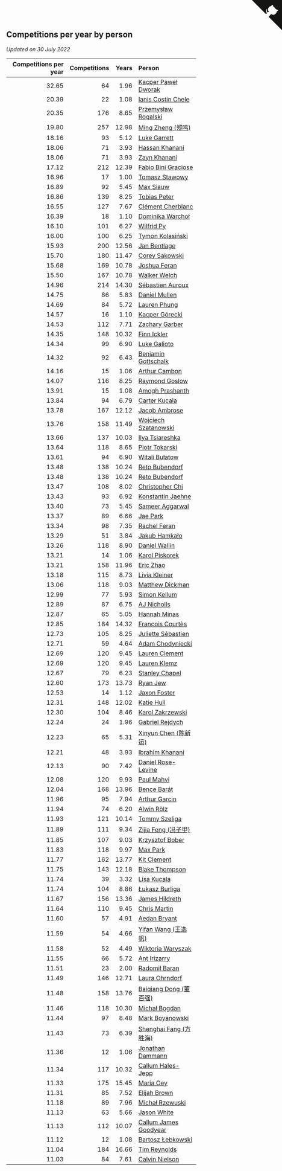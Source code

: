 ## Competitions per year by person

*Updated on 30 July 2022*

| Competitions per year | Competitions | Years | Person |
| ---: | ---: | ---: | :--- |
| 32.65 | 64 | 1.96 | [Kacper Paweł Dworak](https://www.worldcubeassociation.org/persons/2020DWOR01) |
| 20.39 | 22 | 1.08 | [Ianis Costin Chele](https://www.worldcubeassociation.org/persons/2021CHEL01) |
| 20.35 | 176 | 8.65 | [Przemysław Rogalski](https://www.worldcubeassociation.org/persons/2013ROGA02) |
| 19.80 | 257 | 12.98 | [Ming Zheng (郑鸣)](https://www.worldcubeassociation.org/persons/2009ZHEN11) |
| 18.16 | 93 | 5.12 | [Luke Garrett](https://www.worldcubeassociation.org/persons/2017GARR05) |
| 18.06 | 71 | 3.93 | [Hassan Khanani](https://www.worldcubeassociation.org/persons/2018KHAN26) |
| 18.06 | 71 | 3.93 | [Zayn Khanani](https://www.worldcubeassociation.org/persons/2018KHAN28) |
| 17.12 | 212 | 12.39 | [Fabio Bini Graciose](https://www.worldcubeassociation.org/persons/2010GRAC02) |
| 16.96 | 17 | 1.00 | [Tomasz Stawowy](https://www.worldcubeassociation.org/persons/2021STAW01) |
| 16.89 | 92 | 5.45 | [Max Siauw](https://www.worldcubeassociation.org/persons/2017SIAU02) |
| 16.86 | 139 | 8.25 | [Tobias Peter](https://www.worldcubeassociation.org/persons/2014PETE03) |
| 16.55 | 127 | 7.67 | [Clément Cherblanc](https://www.worldcubeassociation.org/persons/2014CHER05) |
| 16.39 | 18 | 1.10 | [Dominika Warchoł](https://www.worldcubeassociation.org/persons/2021WARC01) |
| 16.10 | 101 | 6.27 | [Wilfrid Py](https://www.worldcubeassociation.org/persons/2016PYWI01) |
| 16.00 | 100 | 6.25 | [Tymon Kolasiński](https://www.worldcubeassociation.org/persons/2016KOLA02) |
| 15.93 | 200 | 12.56 | [Jan Bentlage](https://www.worldcubeassociation.org/persons/2010BENT01) |
| 15.70 | 180 | 11.47 | [Corey Sakowski](https://www.worldcubeassociation.org/persons/2011SAKO01) |
| 15.68 | 169 | 10.78 | [Joshua Feran](https://www.worldcubeassociation.org/persons/2011FERA01) |
| 15.50 | 167 | 10.78 | [Walker Welch](https://www.worldcubeassociation.org/persons/2011WELC01) |
| 14.96 | 214 | 14.30 | [Sébastien Auroux](https://www.worldcubeassociation.org/persons/2008AURO01) |
| 14.75 | 86 | 5.83 | [Daniel Mullen](https://www.worldcubeassociation.org/persons/2016MULL04) |
| 14.69 | 84 | 5.72 | [Lauren Phung](https://www.worldcubeassociation.org/persons/2016PHUN02) |
| 14.57 | 16 | 1.10 | [Kacper Górecki](https://www.worldcubeassociation.org/persons/2021GORE01) |
| 14.53 | 112 | 7.71 | [Zachary Garber](https://www.worldcubeassociation.org/persons/2014GARB01) |
| 14.35 | 148 | 10.32 | [Finn Ickler](https://www.worldcubeassociation.org/persons/2012ICKL01) |
| 14.34 | 99 | 6.90 | [Luke Galioto](https://www.worldcubeassociation.org/persons/2015GALI02) |
| 14.32 | 92 | 6.43 | [Benjamin Gottschalk](https://www.worldcubeassociation.org/persons/2016GOTT01) |
| 14.16 | 15 | 1.06 | [Arthur Cambon](https://www.worldcubeassociation.org/persons/2021CAMB01) |
| 14.07 | 116 | 8.25 | [Raymond Goslow](https://www.worldcubeassociation.org/persons/2014GOSL01) |
| 13.91 | 15 | 1.08 | [Amogh Prashanth](https://www.worldcubeassociation.org/persons/2021PRAS01) |
| 13.84 | 94 | 6.79 | [Carter Kucala](https://www.worldcubeassociation.org/persons/2015KUCA01) |
| 13.78 | 167 | 12.12 | [Jacob Ambrose](https://www.worldcubeassociation.org/persons/2010AMBR01) |
| 13.76 | 158 | 11.49 | [Wojciech Szatanowski](https://www.worldcubeassociation.org/persons/2011SZAT01) |
| 13.66 | 137 | 10.03 | [Ilya Tsiareshka](https://www.worldcubeassociation.org/persons/2012TERE01) |
| 13.64 | 118 | 8.65 | [Piotr Tokarski](https://www.worldcubeassociation.org/persons/2013TOKA01) |
| 13.61 | 94 | 6.90 | [Witali Bułatow](https://www.worldcubeassociation.org/persons/2015BUAT01) |
| 13.48 | 138 | 10.24 | [Reto Bubendorf](https://www.worldcubeassociation.org/persons/2012BUBE01) |
| 13.48 | 138 | 10.24 | [Reto Bubendorf](https://www.worldcubeassociation.org/persons/2012BUBE01) |
| 13.47 | 108 | 8.02 | [Christopher Chi](https://www.worldcubeassociation.org/persons/2014CHIC01) |
| 13.43 | 93 | 6.92 | [Konstantin Jaehne](https://www.worldcubeassociation.org/persons/2015JAEH01) |
| 13.40 | 73 | 5.45 | [Sameer Aggarwal](https://www.worldcubeassociation.org/persons/2017AGGA01) |
| 13.37 | 89 | 6.66 | [Jae Park](https://www.worldcubeassociation.org/persons/2015PARK24) |
| 13.34 | 98 | 7.35 | [Rachel Feran](https://www.worldcubeassociation.org/persons/2015FERA01) |
| 13.29 | 51 | 3.84 | [Jakub Hamkało](https://www.worldcubeassociation.org/persons/2018HAMK01) |
| 13.26 | 118 | 8.90 | [Daniel Wallin](https://www.worldcubeassociation.org/persons/2013WALL03) |
| 13.21 | 14 | 1.06 | [Karol Piskorek](https://www.worldcubeassociation.org/persons/2021PISK01) |
| 13.21 | 158 | 11.96 | [Eric Zhao](https://www.worldcubeassociation.org/persons/2010ZHAO19) |
| 13.18 | 115 | 8.73 | [Livia Kleiner](https://www.worldcubeassociation.org/persons/2013KLEI03) |
| 13.06 | 118 | 9.03 | [Matthew Dickman](https://www.worldcubeassociation.org/persons/2013DICK01) |
| 12.99 | 77 | 5.93 | [Simon Kellum](https://www.worldcubeassociation.org/persons/2016KELL12) |
| 12.89 | 87 | 6.75 | [AJ Nicholls](https://www.worldcubeassociation.org/persons/2015NICH04) |
| 12.87 | 65 | 5.05 | [Hannah Minas](https://www.worldcubeassociation.org/persons/2017MINA04) |
| 12.85 | 184 | 14.32 | [François Courtès](https://www.worldcubeassociation.org/persons/2008COUR01) |
| 12.73 | 105 | 8.25 | [Juliette Sébastien](https://www.worldcubeassociation.org/persons/2014SEBA01) |
| 12.71 | 59 | 4.64 | [Adam Chodyniecki](https://www.worldcubeassociation.org/persons/2017CHOD02) |
| 12.69 | 120 | 9.45 | [Lauren Clement](https://www.worldcubeassociation.org/persons/2013KLEM01) |
| 12.69 | 120 | 9.45 | [Lauren Klemz](https://www.worldcubeassociation.org/persons/2013KLEM01) |
| 12.67 | 79 | 6.23 | [Stanley Chapel](https://www.worldcubeassociation.org/persons/2016CHAP04) |
| 12.60 | 173 | 13.73 | [Ryan Jew](https://www.worldcubeassociation.org/persons/2008JEWR01) |
| 12.53 | 14 | 1.12 | [Jaxon Foster](https://www.worldcubeassociation.org/persons/2021FOST01) |
| 12.31 | 148 | 12.02 | [Katie Hull](https://www.worldcubeassociation.org/persons/2010HULL01) |
| 12.30 | 104 | 8.46 | [Karol Zakrzewski](https://www.worldcubeassociation.org/persons/2014ZAKR01) |
| 12.24 | 24 | 1.96 | [Gabriel Rejdych](https://www.worldcubeassociation.org/persons/2020REJD01) |
| 12.23 | 65 | 5.31 | [Xinyun Chen (陈新运)](https://www.worldcubeassociation.org/persons/2017CHEN36) |
| 12.21 | 48 | 3.93 | [Ibrahim Khanani](https://www.worldcubeassociation.org/persons/2018KHAN27) |
| 12.13 | 90 | 7.42 | [Daniel Rose-Levine](https://www.worldcubeassociation.org/persons/2015ROSE01) |
| 12.08 | 120 | 9.93 | [Paul Mahvi](https://www.worldcubeassociation.org/persons/2012MAHV01) |
| 12.04 | 168 | 13.96 | [Bence Barát](https://www.worldcubeassociation.org/persons/2008BARA01) |
| 11.96 | 95 | 7.94 | [Arthur Garcin](https://www.worldcubeassociation.org/persons/2014GARC27) |
| 11.94 | 74 | 6.20 | [Alwin Rölz](https://www.worldcubeassociation.org/persons/2016ROLZ01) |
| 11.93 | 121 | 10.14 | [Tommy Szeliga](https://www.worldcubeassociation.org/persons/2012SZEL01) |
| 11.89 | 111 | 9.34 | [Zijia Feng (冯子甲)](https://www.worldcubeassociation.org/persons/2013FENG02) |
| 11.85 | 107 | 9.03 | [Krzysztof Bober](https://www.worldcubeassociation.org/persons/2013BOBE01) |
| 11.83 | 118 | 9.97 | [Max Park](https://www.worldcubeassociation.org/persons/2012PARK03) |
| 11.77 | 162 | 13.77 | [Kit Clement](https://www.worldcubeassociation.org/persons/2008CLEM01) |
| 11.75 | 143 | 12.18 | [Blake Thompson](https://www.worldcubeassociation.org/persons/2010THOM03) |
| 11.74 | 39 | 3.32 | [Lisa Kucala](https://www.worldcubeassociation.org/persons/2019KUCA01) |
| 11.74 | 104 | 8.86 | [Łukasz Burliga](https://www.worldcubeassociation.org/persons/2013BURL01) |
| 11.67 | 156 | 13.36 | [James Hildreth](https://www.worldcubeassociation.org/persons/2009HILD01) |
| 11.64 | 110 | 9.45 | [Chris Martin](https://www.worldcubeassociation.org/persons/2013MART03) |
| 11.60 | 57 | 4.91 | [Aedan Bryant](https://www.worldcubeassociation.org/persons/2017BRYA06) |
| 11.59 | 54 | 4.66 | [Yifan Wang (王逸帆)](https://www.worldcubeassociation.org/persons/2017WANY29) |
| 11.58 | 52 | 4.49 | [Wiktoria Waryszak](https://www.worldcubeassociation.org/persons/2018WARY01) |
| 11.55 | 66 | 5.72 | [Ant Irizarry](https://www.worldcubeassociation.org/persons/2016IRIZ02) |
| 11.51 | 23 | 2.00 | [Radomił Baran](https://www.worldcubeassociation.org/persons/2020BARA02) |
| 11.49 | 146 | 12.71 | [Laura Ohrndorf](https://www.worldcubeassociation.org/persons/2009OHRN01) |
| 11.48 | 158 | 13.76 | [Baiqiang Dong (董百强)](https://www.worldcubeassociation.org/persons/2008DONG06) |
| 11.46 | 118 | 10.30 | [Michał Bogdan](https://www.worldcubeassociation.org/persons/2012BOGD01) |
| 11.44 | 97 | 8.48 | [Mark Boyanowski](https://www.worldcubeassociation.org/persons/2014BOYA01) |
| 11.43 | 73 | 6.39 | [Shenghai Fang (方胜海)](https://www.worldcubeassociation.org/persons/2016FANG01) |
| 11.36 | 12 | 1.06 | [Jonathan Dammann](https://www.worldcubeassociation.org/persons/2021DAMM01) |
| 11.34 | 117 | 10.32 | [Callum Hales-Jepp](https://www.worldcubeassociation.org/persons/2012HALE01) |
| 11.33 | 175 | 15.45 | [Maria Oey](https://www.worldcubeassociation.org/persons/2007OEYM01) |
| 11.31 | 85 | 7.52 | [Elijah Brown](https://www.worldcubeassociation.org/persons/2015BROW03) |
| 11.18 | 89 | 7.96 | [Michał Rzewuski](https://www.worldcubeassociation.org/persons/2014RZEW01) |
| 11.13 | 63 | 5.66 | [Jason White](https://www.worldcubeassociation.org/persons/2016WHIT16) |
| 11.13 | 112 | 10.07 | [Callum James Goodyear](https://www.worldcubeassociation.org/persons/2012GOOD02) |
| 11.12 | 12 | 1.08 | [Bartosz Łebkowski](https://www.worldcubeassociation.org/persons/2021LEBK01) |
| 11.04 | 184 | 16.66 | [Tim Reynolds](https://www.worldcubeassociation.org/persons/2005REYN01) |
| 11.03 | 84 | 7.61 | [Calvin Nielson](https://www.worldcubeassociation.org/persons/2014NIEL03) |


<a href="https://github.com/jonatanklosko/wca_statistics" class="github-corner" aria-label="View source on Github"><svg width="80" height="80" viewBox="0 0 250 250" style="fill:#151513; color:#fff; position: absolute; top: 0; border: 0; right: 0;" aria-hidden="true"><path d="M0,0 L115,115 L130,115 L142,142 L250,250 L250,0 Z"></path><path d="M128.3,109.0 C113.8,99.7 119.0,89.6 119.0,89.6 C122.0,82.7 120.5,78.6 120.5,78.6 C119.2,72.0 123.4,76.3 123.4,76.3 C127.3,80.9 125.5,87.3 125.5,87.3 C122.9,97.6 130.6,101.9 134.4,103.2" fill="currentColor" style="transform-origin: 130px 106px;" class="octo-arm"></path><path d="M115.0,115.0 C114.9,115.1 118.7,116.5 119.8,115.4 L133.7,101.6 C136.9,99.2 139.9,98.4 142.2,98.6 C133.8,88.0 127.5,74.4 143.8,58.0 C148.5,53.4 154.0,51.2 159.7,51.0 C160.3,49.4 163.2,43.6 171.4,40.1 C171.4,40.1 176.1,42.5 178.8,56.2 C183.1,58.6 187.2,61.8 190.9,65.4 C194.5,69.0 197.7,73.2 200.1,77.6 C213.8,80.2 216.3,84.9 216.3,84.9 C212.7,93.1 206.9,96.0 205.4,96.6 C205.1,102.4 203.0,107.8 198.3,112.5 C181.9,128.9 168.3,122.5 157.7,114.1 C157.9,116.9 156.7,120.9 152.7,124.9 L141.0,136.5 C139.8,137.7 141.6,141.9 141.8,141.8 Z" fill="currentColor" class="octo-body"></path></svg></a><style>.github-corner:hover .octo-arm{animation:octocat-wave 560ms ease-in-out}@keyframes octocat-wave{0%,100%{transform:rotate(0)}20%,60%{transform:rotate(-25deg)}40%,80%{transform:rotate(10deg)}}@media (max-width:500px){.github-corner:hover .octo-arm{animation:none}.github-corner .octo-arm{animation:octocat-wave 560ms ease-in-out}}</style>
